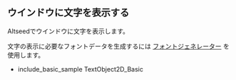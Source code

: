 ﻿
## ウインドウに文字を表示する

Altseedでウインドウに文字を表示します。

文字の表示に必要なフォントデータを生成するには [フォントジェネレーター](../Reference/Tool/FontGenerator.md) を使用します。

* include_basic_sample TextObject2D_Basic

